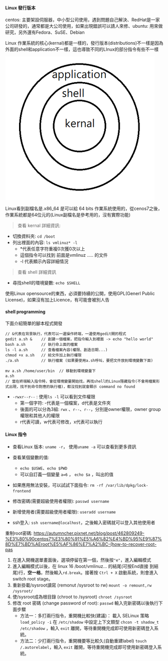 #### Linux 發行版本

centos: 主要架設伺服器，中小型公司使用，遇到問題自己解決、RedHat是一家公司研發的，通常都是大公司使用，如果出現錯誤可以請人來修、ubuntu: 用來做研究，另外還有Fedora、SuSE、Debian

Linux 作業系統的核心(kernal)都是一樣的，發行版本(distributions)不一樣是因為外面的shell和application不一樣，這也導致不同的LInux的部分指令有些不一樣

![](picture/LinuxCore.png)

Linux看到副檔名是.x86_64 是可以給 64 bits 作業系統使用的，從cenos7之後，作業系統都是64位元的(Linux副檔名是參考用的，沒有實際功能)



> 查看 kernal 詳細資訊: 

* 切換資料夾: `cd /boot`
* 列出裡面的內容: `ls vmlinuz* -l` 
  * *代表任意字符重複0次獲0次以上
  * 這個指令可以找到 前面是vmlinuz ..... 的文件
  * -l 代表顯示內容詳細情況



> 查看 shell 詳細資訊

* 尋找shell的環境變數: `echo $SHELL`

  



使用Linux opensource的東西，必須要持續的公開，使用GPL(Generl Public License)，如果沒有加上Licence，有可能會被別人告



#### shell programming

下面介紹簡單的腳本程式開發

```
// &代表在背景執行，代表可以一邊操作終端，一邊使用gedit開的程式
gedit a.sh &    // 創建一個檔案，把指令輸入到裡面 -> echo "hello world"
bash a.sh       // 執行命上面的檔案
ls -l a.sh      // 查看檔案內容(權限、創造日期...)
chmod +x a.sh   // 給文件加上執行權限
./a.sh          // 執行檔案 (如果要使用a.sh呼叫，要把文件放到環境變數下面)

mv a.sh /home/user/bin  // 移動到環境變量下
a.sh
// 當在終端輸入指令時，會從環境變量開始找，再找shell的Linux隱藏指令(不會用檔案形式出現，找不到命令對應的執行檔)，都沒找到就會顯示 command no found
```



* `-rwxr--r--` : 使用`ls -l` 可以看到文件權限
  * 第一個字符: -代表是一個檔案，d代表是文件夾
  * 後面的可以分為3組: `rwx` 、`r--`、`r--`，分別是owner權限，owner group權限和其他人的權限
  * r代表可讀，w代表可修改，x代表可以執行





#### Linux 指令

* 查看Linux 版本: `uname -r`， 使用`uname -a` 可以查看到更多資訊

* 查看某個變數的值:
  * `echo $USWE`、`echo $PWD`
  * 可以自訂義一個變量 `a=6`  ， `echo $a` ，叫出的值
* 如果應用無法安裝，可以試試下面指令: `rm -rf /var/lib/dpkg/lock-frontend`
* 修改密碼(需要超級使用者權限):  `passwd username`
* 新增使用者(需要超級使用者權限): `useradd username`
* ssh登入: `ssh username@localhost`，之後輸入密碼就可以登入其他使用者





重制root密碼: https://autumncher.pixnet.net/blog/post/462809249-%E3%80%90centos7%E3%80%91%E5%A6%82%E4%BD%95%E9%87%8D%E7%BD%AEroot%E5%AF%86%E7%A2%BC-(how-to-recover-root-pas

1. 在進入開機選單畫面後，選項停留在第一個，然後按`"e"`，進入編輯模式
2. 進入編輯模式以後，在 linux 16 /boot/vmlinuz... 的結尾(可按End直接 到結尾)行，**空一格**，然後輸入`rd.break`。接著按 `Ctrl + X` 啟動系統，則會進入 switch root stage。
3. 重新掛載/sysroot讀寫 (remonut /sysroot to rw)      `mount -o remount,rw /sysroot/ `
4. 使/sysroot成為根目錄 (chroot to /sysroot)      `chroot /sysroot `
5. 修改 root 密碼 (change password of root): `passwd` 輸入完新密碼以後執行下面步驟
   * 方法一：多打兩行指令，重開機比較快(建議)： 載入 SELinux 策略     `load_policy -i` 在     `/etc/shadow` 中設定上下文類型     `chcon -t shadow_t /etc/shadow` ，輸入 `exit` 離開，等待重開機完成即可使用新密碼登入系統。
   * 方法二：少打兩行指令，重開機要等比較久(自動重建label) `touch /.autorelabel`，輸入 `exit` 離開，等待重開機完成即可使用新密碼登入系統。

